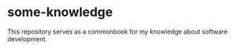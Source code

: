 # some-knowledge

This repository serves as a commonbook for my knowledge about software development. 
